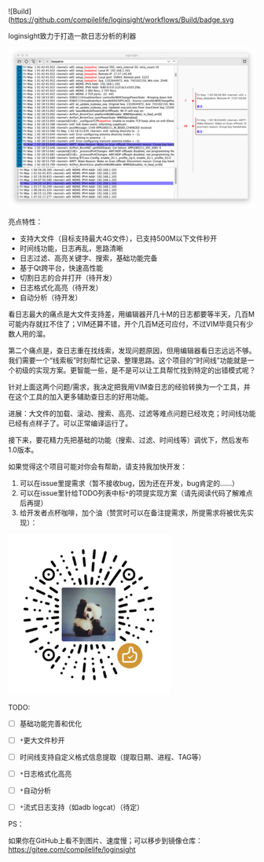 ![Build](https://github.com/compilelife/loginsight/workflows/Build/badge.svg

loginsight致力于打造一款日志分析的利器

![preview](doc/img/preview.png)

亮点特性：

- 支持大文件（目标支持最大4G文件），已支持500M以下文件秒开
- 时间线功能，日志再乱，思路清晰
- 日志过滤、高亮关键字、搜索，基础功能完备
- 基于Qt跨平台，快速高性能
- 切割日志的合并打开（待开发）
- 日志格式化高亮（待开发）
- 自动分析（待开发）



看日志最大的痛点是大文件支持差，用编辑器开几十M的日志都要等半天，几百M可能内存就扛不住了；VIM还算不错，开个几百M还可应付，不过VIM毕竟只有少数人用的溜。

第二个痛点是，查日志重在找线索，发现问题原因，但用编辑器看日志远远不够。我们需要一个“线索板”时刻帮忙记录、整理思路。这个项目的“时间线”功能就是一个初级的实现方案。更智能一些，是不是可以让工具帮忙找到特定的出错模式呢？

针对上面这两个问题/需求，我决定把我用VIM查日志的经验转换为一个工具，并在这个工具的加入更多辅助查日志的好用功能。

进展：大文件的加载、滚动、搜索、高亮、过滤等难点问题已经攻克；时间线功能已经有点样子了。可以正常编译运行了。

接下来，要花精力先把基础的功能（搜索、过滤、时间线等）调优下，然后发布1.0版本。

如果觉得这个项目可能对你会有帮助，请支持我加快开发：

1. 可以在issue里提需求（暂不接收bug，因为还在开发，bug肯定的……）
2. 可以在issue里针给TODO列表中标`*`的项提实现方案（请先阅读代码了解难点后再提）
3. 给开发者点杯咖啡，加个油（赞赏时可以在备注提需求，所提需求将被优先实现）：

![support](doc/img/support.png)

TODO:

- [ ] 基础功能完善和优化
- [ ] `*`更大文件秒开
- [ ] 时间线支持自定义格式信息提取（提取日期、进程、TAG等）
- [ ] `*`日志格式化高亮
- [ ] `*`自动分析
- [ ] `*`流式日志支持（如adb logcat）（待定）



PS：

如果你在GitHub上看不到图片、速度慢；可以移步到镜像仓库：https://gitee.com/compilelife/loginsight
